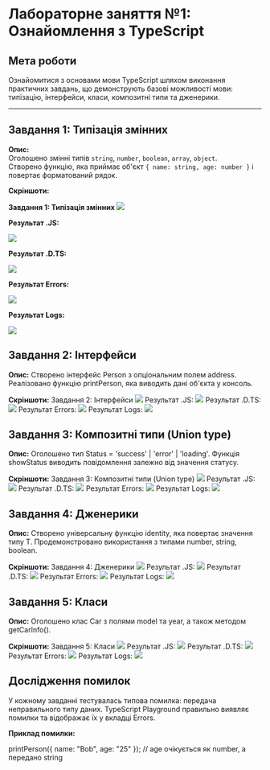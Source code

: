 ﻿# Лабораторне заняття №1: Ознайомлення з TypeScript

## Мета роботи
Ознайомитися з основами мови TypeScript шляхом виконання практичних завдань, що демонструють базові можливості мови: типізацію, інтерфейси, класи, композитні типи та дженерики.

---
## Завдання 1: Типізація змінних

**Опис:**  
Оголошено змінні типів `string`, `number`, `boolean`, `array`, `object`.  
Створено функцію, яка приймає об'єкт `{ name: string, age: number }` і повертає форматований рядок.

**Скріншоти:**

**Завдання 1: Типізація змінних**
![](screenshots/task1/task1_1.png)

**Результат .JS:**

![](screenshots/task1/task1_JS.png)

**Результат .D.TS:**

![](screenshots/task1/task1_DTS.png)

**Результат Errors:**

![](screenshots/task1/task1_Error.png)

**Результат Logs:**

![](screenshots/task1/task1_Logs.png)

## Завдання 2: Інтерфейси

**Опис:** 
Створено інтерфейс Person з опціональним полем address.
Реалізовано функцію printPerson, яка виводить дані об'єкта у консоль.

**Скріншоти:**
Завдання 2: Інтерфейси
![](screenshots/task2/task2_1.png)
Результат .JS:
![](screenshots/task2/task2_JS.png)
Результат .D.TS:
![](screenshots/task2/task2_DTS.png)
Результат Errors:
![](screenshots/task2/task2_Error.png)
Результат Logs:
![](screenshots/task2/task2_Logs.png)

## Завдання 3: Композитні типи (Union type)

**Опис:** 
Оголошено тип Status = 'success' | 'error' | 'loading'.
Функція showStatus виводить повідомлення залежно від значення статусу.

**Скріншоти:**
Завдання 3: Композитні типи (Union type)
![](screenshots/task3/task3_1.png)
Результат .JS:
![](screenshots/task3/task3_JS.png)
Результат .D.TS:
![](screenshots/task3/task3_DTS.png)
Результат Errors:
![](screenshots/task3/task3_Error.png)
Результат Logs:
![](screenshots/task3/task3_Logs.png)

## Завдання 4: Дженерики

**Опис:** 
Створено універсальну функцію identity<T>, яка повертає значення типу T.
Продемонстровано використання з типами number, string, boolean.

**Скріншоти:**
Завдання 4: Дженерики
![](screenshots/task4/task4_1.png)
Результат .JS:
![](screenshots/task4/task4_JS.png)
Результат .D.TS:
![](screenshots/task4/task4_DTS.png)
Результат Errors:
![](screenshots/task4/task4_Error.png)
Результат Logs:
![](screenshots/task4/task4_Logs.png)

## Завдання 5: Класи

**Опис:** 
Оголошено клас Car з полями model та year, а також методом getCarInfo().

**Скріншоти:**
Завдання 5: Класи
![](screenshots/task5/task5_1.png)
Результат .JS:
![](screenshots/task5/task5_JS.png)
Результат .D.TS:
![](screenshots/task5/task5_DTS.png)
Результат Errors:
![](screenshots/task5/task5_Error.png)
Результат Logs:
![](screenshots/task5/task5_Logs.png)

## Дослідження помилок
У кожному завданні тестувалась типова помилка: передача неправильного типу даних.
TypeScript Playground правильно виявляє помилки та відображає їх у вкладці Errors.

**Приклад помилки:**

printPerson({ name: "Bob", age: "25" }); // age очікується як number, а передано string


